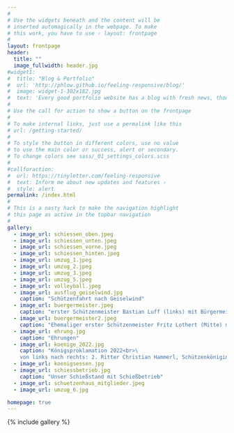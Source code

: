 ```yaml
---
#
# Use the widgets beneath and the content will be
# inserted automagically in the webpage. To make
# this work, you have to use › layout: frontpage
#
layout: frontpage
header:
  title: ""
  image_fullwidth: header.jpg
#widget1:
#  title: "Blog & Portfolio"
#  url: 'http://phlow.github.io/feeling-responsive/blog/'
#  image: widget-1-302x182.jpg
#  text: 'Every good portfolio website has a blog with fresh news, thoughts and develop&shy;ments of your activities. <em>Feeling Responsive</em> offers you a fully functional blog with an archive page to give readers a quick overview of all your posts.'
#
# Use the call for action to show a button on the frontpage
#
# To make internal links, just use a permalink like this
# url: /getting-started/
#
# To style the button in different colors, use no value
# to use the main color or success, alert or secondary.
# To change colors see sass/_01_settings_colors.scss
#
#callforaction:
#  url: https://tinyletter.com/feeling-responsive
#  text: Inform me about new updates and features ›
#  style: alert
permalink: /index.html
#
# This is a nasty hack to make the navigation highlight
# this page as active in the topbar navigation
#
gallery:
  - image_url: schiessen_oben.jpeg
  - image_url: schiessen_unten.jpeg
  - image_url: schiessen_vorne.jpeg
  - image_url: schiessen_hinten.jpeg
  - image_url: umzug_1.jpeg
  - image_url: umzug_2.jpeg
  - image_url: umzug_3.jpeg
  - image_url: umzug_5.jpeg
  - image_url: volleyball.jpeg
  - image_url: ausflug_geiselwind.jpg
    caption: "Schützenfahrt nach Geiselwind"
  - image_url: buergermeister.jpeg
    caption: "erster Schützenmeister Bastian Luff (links) mit Bürgermeister Gerhard Rammler"
  - image_url: buergermeister2.jpeg
    caption: "Ehemaliger erster Schützenmeister Fritz Lothert (Mitte) mit Landtagsabgeordnetem Andreas Schalk (links) und dem Bürgermeister von Burgoberbach Gerhard Rammler (rechts)"
  - image_url: ehrung.jpg
    caption: "Ehrungen"
  - image_url: koenige_2022.jpg
    caption: "Königsproklamation 2022<br>\
	von links nach rechts: 2. Ritter Christian Hammerl, Schützenkönigin Martha Heller, Jugendschützenkönig Jonas Thiele, 1. Ritter Heinz Hammerl"
  - image_url: koenigsessen.jpg
  - image_url: schiessbetrieb.jpg
    caption: "Unser Schießstand mit Schießbetrieb"
  - image_url: schuetzenhaus_mitglieder.jpeg
  - image_url: umzug_6.jpg

homepage: true
---
```

{% include gallery %}
